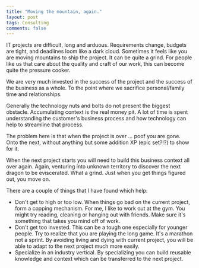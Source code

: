 ```yaml
---
title: "Moving the mountain, again."
layout: post
tags: Consulting
comments: false
--- 
```


IT projects are difficult, long and arduous. Requirements change, budgets are tight, and deadlines loom like a dark cloud. Sometimes it feels like you are moving mountains to ship the project. It can be quite a grind. For people like us that care about the quality and craft of our work, this can become quite the pressure cooker.

We are very much invested in the success of the project and the success of the business as a whole. To the point where we sacrifice personal/family time and relationships. 

Generally the technology nuts and bolts do not present the biggest obstacle. Accumulating context is the real money pit. A lot of time is spent understanding the customer's business process and how technology can help to streamline that process. 

The problem here is that when the project is over ... poof you are gone. Onto the next, without anything but some addition XP (epic set?!?) to show for it. 

When the next project starts you will need to build this business context all over again. Again, venturing into unknown territory to discover the next dragon to be eviscerated. What a grind. Just when you get things figured out, you move on.

There are a couple of things that I have found which help:

* Don't get to high or too low. When things go bad on the current project, form a copping mechanism. For me, I like to work out at the gym. You might try reading, cleaning or hanging out with friends. Make sure it's something that takes you mind off of work.
* Don't get too invested. This can be a tough one especially for younger people. Try to realize that you are playing the long game. It's a marathon not a sprint. By avoiding living and dying with current project, you will be able to adapt to the next project much more easily.
* Specialize in an industry vertical. By specializing you can build reusable knowledge and context which can be transferred to the next project.


